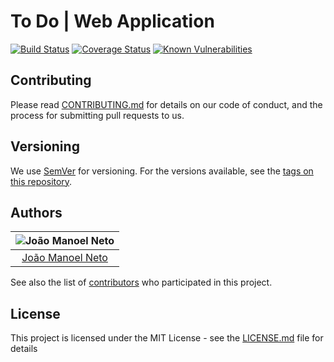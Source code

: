 # To Do | Web Application
[![Build Status](https://travis-ci.com/joaaomanooel/todo-redux.svg?branch=master)](https://travis-ci.org/joaaomanooel/todo-redux)  [![Coverage Status](https://coveralls.io/repos/github/joaaomanooel/todo-redux/badge.svg?branch=master)](https://coveralls.io/github/joaaomanooel/todo-redux?branch=master) [![Known Vulnerabilities](https://snyk.io/test/github//joaaomanooel/todo-redux/badge.svg)](https://snyk.io/test/github//joaaomanooel/todo-redux)

## Contributing

Please read [CONTRIBUTING.md](CONTRIBUTING.md) for details on our code of conduct, and the process for submitting pull requests to us.

## Versioning

We use [SemVer](http://semver.org/) for versioning. For the versions available, see the [tags on this repository](https://github.com/joaaomanooel/todo-redux/tags).

## Authors

| ![João Manoel Neto](https://avatars2.githubusercontent.com/u/17843076?v=3&s=150)|
|:---------------------:|
|  [João Manoel Neto](https://github.com/joaaomanooel/)   |

See also the list of [contributors](https://github.com/joaaomanooel/todo-redux/contributors) who participated in this project.

## License

This project is licensed under the MIT License - see the [LICENSE.md](LICENSE.md) file for details
